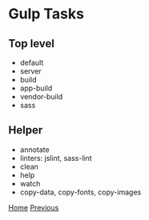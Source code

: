# Gulp Tasks

## Top level
* default
* server
* build
* app-build
* vendor-build
* sass

## Helper
* annotate
* linters: jslint, sass-lint
* clean
* help
* watch
* copy-data, copy-fonts, copy-images

[Home](../README.md)
[Previous](gulp-plugins.md)